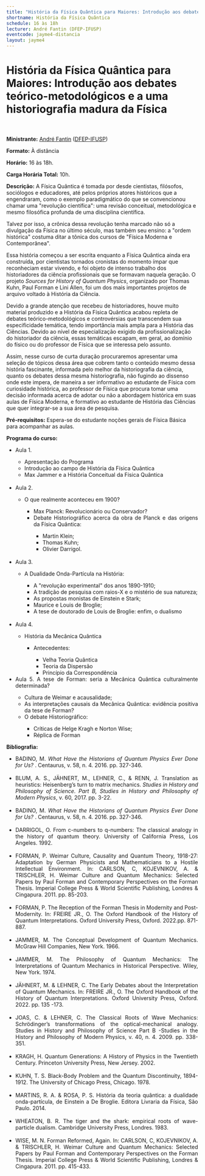 ```yaml
---
title: "História da Física Quântica para Maiores: Introdução aos debates teórico-metodológicos e a uma historiografia madura da Física"
shortname: História da Física Quântica
schedule: 16 às 18h
lecturer: André Fantin (DFEP-IFUSP)
eventcode: jayme4-distancia
layout: jayme4
---
```

# História da Física Quântica para Maiores: Introdução aos debates teórico-metodológicos e a uma historiografia madura da Física <br><br>

**Ministrante:** [André Fantin](http://lattes.cnpq.br/2771902520888210) ([DFEP-IFUSP](https://portal.if.usp.br/fep/pt-br/p%C3%A1gina/in%C3%ADcio))

**Formato:** À distância

**Horário:** 16 às 18h.

**Carga Horária Total:** 10h.

**Descrição:** A Física Quântica é tomada por desde cientistas, filósofos, sociólogos e educadores, até pelos próprios atores históricos que a engendraram, como o exemplo paradigmático do que se convencionou chamar uma "revolução científica": uma revisão conceitual, metodológica e mesmo filosófica profunda de uma disciplina científica.

Talvez por isso, a crônica dessa revolução tenha marcado não só a divulgação da Física no último século, mas também seu ensino: a "ordem histórica" costuma ditar a tônica dos cursos de "Física Moderna e Contemporânea".

Essa história começou a ser escrita enquanto a Física Quântica ainda era construída, por cientistas tornados cronistas do momento ímpar que reconheciam estar vivendo, e foi objeto de intenso trabalho dos historiadores da ciência profissionais que se formavam naquela geração. O projeto <i>Sources for History of Quantum Physics</i>, organizado por Thomas Kuhn, Paul Forman e Lini Allen, foi um dos mais importantes projetos de arquivo voltado à História da Ciência.

Devido a grande atenção que recebeu de historiadores, houve muito material produzido e a História da Física Quântica acabou repleta de debates teórico-metodológicos e controvérsias que transcendem sua especificidade temática, tendo importância mais ampla para a História das Ciências. Devido ao nível de especialização exigido da profissionalização do historiador da ciência, essas temáticas escapam, em geral, ao domínio do físico ou do professor de Física que se interessa pelo assunto.

Assim, nesse curso de curta duração procuraremos apresentar uma seleção de tópicos dessa área que cobrem tanto o conteúdo mesmo dessa história fascinante, informada pelo melhor da historiografia da ciência, quanto os debates dessa mesma historiografia, não fugindo ao dissenso onde este impera, de maneira a ser informativo ao estudante de Física com curiosidade histórica, ao professor de Física que procura tomar uma decisão informada acerca de adotar ou não a abordagem histórica em suas aulas de Física Moderna, e formativo ao estudante de História das Ciências que quer integrar-se a sua área de pesquisa. 

**Pré-requisitos:** Espera-se do estudante noções gerais de Física Básica para acompanhar as aulas.

**Programa do curso:** 

<div style="text-align: justify">
<ul>
     <li>Aula 1. </li> 
     <ul>
         <li> Apresentação do Programa </li>
         <li> Introdução ao campo de História da Física Quântica </li>
         <li> Max Jammer e a História Conceitual da Física Quântica </li>
     </ul> <br>
     <li>Aula 2. </li>
     <ul>
          <li> O que realmente aconteceu em 1900? </li>
          <ul>
               <li> Max Planck: Revolucionário ou Conservador? </li>
               <li> Debate Historiográfico acerca da obra de Planck e das origens da Física Quântica: </li>
               <ul>
                    <li> Martin Klein; </li>
                    <li> Thomas Kuhn;  </li>
                    <li> Olivier Darrigol. </li>
               </ul>
         </ul>
     </ul> <br>
   
  <li>Aula 3. </li>
   <ul> 
   <li>  A Dualidade Onda-Partícula na História: </li>
   <ul>
     <li> A "revolução experimental" dos anos 1890-1910; </li>
     <li> A tradição de pesquisa com raios-X e o mistério de sua natureza;  </li>
     <li> As propostas monistas de Einstein e Stark; </li>
     <li> Maurice e Louis de Broglie; </li>
     <li> A tese de doutorado de Louis de Broglie: enfim, o dualismo </li>
   </ul>
   </ul><br>
   
  <li>Aula 4.  </li> 
   <ul>
     <li> História da Mecânica Quântica </li>
     <ul>
       <li> Antecedentes: </li>
       <ul>
         <li> Velha Teoria Quântica </li>
         <li> Teoria da Dispersão </li>
         <li> Princípio da Correspondência </li>
         </ul>
      </ul> 
  </ul>
  <li>Aula 5. A tese de Forman: seria a Mecânica Quântica culturalmente determinada? </li>
     <ul>
     <li> Cultura de Weimar e acausalidade; </li>
     <li> As interpretações causais da Mecânica Quântica: evidência positiva da tese de Forman? </li>
     <li> O debate Historiográfico: </li>
         <ul>
          <li> Críticas de Helge Kragh e Norton Wise; </li>
          <li> Réplica de Forman </li>
         </ul>
     </ul>
 </ul>
</div>

**Bibliografia:**

<div style="text-align: justify">
 <ul>
  <li> BADINO, M. <i> What Have the Historians of Quantum Physics Ever Done for Us? </i>. Centaurus, v. 58, n. 4. 2016. pp. 327-346. </li><br>
      
  <li>  BLUM, A. S., JÄHNERT, M., LEHNER, C., & RENN, J.  Translation as heuristics: Heisenberg’s turn to matrix mechanics.<i> Studies in History and Philosophy of Science. Part B, Studies in History and Philosophy of Modern Physics</i>, v. 60, 2017. pp. 3-22.  </li><br>

   <li> BADINO, M. <i> What Have the Historians of Quantum Physics Ever Done for Us? </i>. Centaurus, v. 58, n. 4. 2016. pp. 327-346. </li><br>
      
   <li> DARRIGOL, O. From c-numbers to q-numbers: The classical analogy in the history of quantum theory. University of California Press, Los Angeles. 1992. </li><br>
      <li> FORMAN, P. Weimar Culture, Causality and Quantum Theory, 1918-27: Adaptation by German Physicists and Mathematicians to a Hostile Intellectual Environment. In: CARLSON, C, KOJEVNIKOV, A. & TRISCHLER, H. Weimar Culture and Quantum Mechanics: Selected Papers by Paul Forman and Contemporary Perspectives on the Forman Thesis. Imperial College Press & World Scientific Publishing, Londres & Cingapura. 2011. pp. 85-203. </li><br>
      <li> FORMAN, P. The Reception of the Forman Thesis in Modernity and Post-Modernity. In: FREIRE JR., O. The Oxford Handbook of the History of Quantum Interpretations. Oxford University Press, Oxford. 2022.pp. 871-887. </li><br>
      <li> JAMMER, M. The Conceptual Development of Quantum Mechanics. McGraw Hill Companies, New York. 1966.</li><br>
      <li> JAMMER, M. The Philosophy of Quantum Mechanics: The Interpretations of Quantum Mechanics in Historical Perspective. Wiley, New York. 1974.</li><br>
      <li> JÄHNERT, M. & LEHNER, C. The Early Debates about the Interpretation of Quantum Mechanics. In: FREIRE JR., O. The Oxford Handbook of the History of Quantum Interpretations. Oxford University Press, Oxford. 2022. pp. 135 -173. </li><br>
      <li> JOAS, C. & LEHNER, C. The Classical Roots of Wave Mechanics: Schrödinger’s transformations of the optical-mechanical analogy. Studies in History and Philosophy of Science Part B -Studies in the History and Philosophy of Modern Physics, v. 40, n. 4. 2009. pp. 338-351.</li><br>
      <li> KRAGH, H. Quantum Generations: A History of Physics in the Twentieth Century. Princeton University Press, New Jersey. 2002. </li><br>
      <li> KUHN, T. S. Black-Body Problem and the Quantum Discontinuity, 1894-1912.  The University of Chicago Press, Chicago. 1978. </li><br>
      <li> MARTINS, R. A. & ROSA, P. S. História da teoria quântica: a dualidade onda-partícula, de Einstein a De Broglie. Editora Livraria da Física, São Paulo. 2014. </li><br>
      <li> WHEATON, B. R. The tiger and the shark: empirical roots of wave-particle dualism. Cambridge University Press, Londres. 1983. </li><br>
      <li> WISE, M. N. Forman Reformed, Again. In: CARLSON, C, KOJEVNIKOV, A. & TRISCHLER, H. Weimar Culture and Quantum Mechanics: Selected Papers by Paul Forman and Contemporary Perspectives on the Forman Thesis. Imperial College Press & World Scientific Publishing, Londres & Cingapura. 2011. pp. 415-433.
 </li>
 </ul>
</div>
